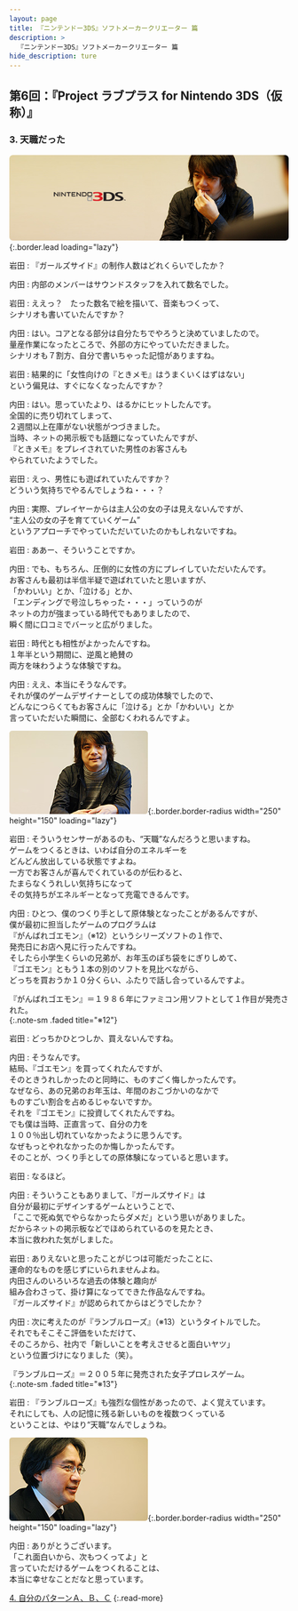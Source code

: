```yaml
---
layout: page
title: 『ニンテンドー3DS』ソフトメーカークリエーター 篇
description: >
  『ニンテンドー3DS』ソフトメーカークリエーター 篇
hide_description: ture
---
```


## 第6回：『Project ラブプラス for Nintendo 3DS（仮称）』

### 3. 天職だった

![](/interviews/jp/3ds/creators/vol1/img/mainvisual3.jpg){:.border.lead loading="lazy"}

岩田
: 『ガールズサイド』の制作人数はどれくらいでしたか？

内田
: 内部のメンバーはサウンドスタッフを入れて数名でした。

岩田
: ええっ？　たった数名で絵を描いて、音楽もつくって、<br>シナリオも書いていたんですか？

内田
: はい。コアとなる部分は自分たちでやろうと決めていましたので。<br>量産作業になったところで、外部の方にやっていただきました。<br>シナリオも７割方、自分で書いちゃった記憶がありますね。

岩田
: 結果的に「女性向けの『ときメモ』はうまくいくはずはない」<br>という偏見は、すぐになくなったんですか？

内田
: はい。思っていたより、はるかにヒットしたんです。<br>全国的に売り切れてしまって、<br>２週間以上在庫がない状態がつづきました。<br>当時、ネットの掲示板でも話題になっていたんですが、<br>『ときメモ』をプレイされていた男性のお客さんも<br>やられていたようでした。

岩田
: えっ、男性にも遊ばれていたんですか？<br>どういう気持ちでやるんでしょうね・・・？

内田
: 実際、プレイヤーからは主人公の女の子は見えないんですが、<br>“主人公の女の子を育てていくゲーム”<br>というアプローチでやっていただいていたのかもしれないですね。

岩田
: ああー、そういうことですか。

内田
: でも、もちろん、圧倒的に女性の方にプレイしていただいたんです。<br>お客さんも最初は半信半疑で遊ばれていたと思いますが、<br>「かわいい」とか、「泣ける」とか、<br>「エンディングで号泣しちゃった・・・」っていうのが<br>ネットの力が強まっている時代でもありましたので、<br>瞬く間に口コミでバーッと広がりました。

岩田
: 時代とも相性がよかったんですね。<br>１年半という期間に、逆風と絶賛の<br>両方を味わうような体験ですね。

内田
: ええ、本当にそうなんです。<br>それが僕のゲームデザイナーとしての成功体験でしたので、<br>どんなにつらくてもお客さんに「泣ける」とか「かわいい」とか<br>言っていただいた瞬間に、全部むくわれるんですよ。

![](/interviews/jp/3ds/creators/vol1/img/photo6.jpg){:.border.border-radius width="250" height="150" loading="lazy"}

岩田
: そういうセンサーがあるのも、“天職”なんだろうと思いますね。<br>ゲームをつくるときは、いわば自分のエネルギーを<br>どんどん放出している状態ですよね。<br>一方でお客さんが喜んでくれているのが伝わると、<br>たまらなくうれしい気持ちになって<br>その気持ちがエネルギーとなって充電できるんです。

内田
: ひとつ、僕のつくり手として原体験となったことがあるんですが、<br>僕が最初に担当したゲームのプログラムは<br>『がんばれゴエモン』（※12）というシリーズソフトの１作で、<br>発売日にお店へ見に行ったんですね。<br>そしたら小学生くらいの兄弟が、お年玉のぽち袋をにぎりしめて、<br>『ゴエモン』ともう１本の別のソフトを見比べながら、<br>どっちを買おうか１０分くらい、ふたりで話し合っているんですよ。

『がんばれゴエモン』＝１９８６年にファミコン用ソフトとして１作目が発売された。              
{:.note-sm .faded title="※12"}

岩田
: どっちかひとつしか、買えないんですね。

内田
: そうなんです。<br>結局、『ゴエモン』を買ってくれたんですが、<br>そのときうれしかったのと同時に、ものすごく悔しかったんです。<br>なぜなら、あの兄弟のお年玉は、年間のおこづかいのなかで<br>ものすごい割合を占めるじゃないですか。<br>それを『ゴエモン』に投資してくれたんですね。<br>でも僕は当時、正直言って、自分の力を<br>１００％出し切れていなかったように思うんです。<br>なぜもっとやれなかったのか悔しかったんです。<br>そのことが、つくり手としての原体験になっていると思います。

岩田
: なるほど。

内田
: そういうこともありまして、『ガールズサイド』は<br>自分が最初にデザインするゲームということで、<br>「ここで死ぬ気でやらなかったらダメだ」という思いがありました。<br>だからネットの掲示板などでほめられているのを見たとき、<br>本当に救われた気がしました。

岩田
: ありえないと思ったことがじつは可能だったことに、<br>運命的なものを感じずにいられませんよね。<br>内田さんのいろいろな過去の体験と趣向が<br>組み合わさって、掛け算になってできた作品なんですね。<br>『ガールズサイド』が認められてからはどうでしたか？

内田
: 次に考えたのが『ランブルローズ』（※13）というタイトルでした。<br>それでもそこそこ評価をいただけて、<br>そのころから、社内で「新しいことを考えさせると面白いヤツ」<br>という位置づけになりました（笑）。

『ランブルローズ』＝２００５年に発売された女子プロレスゲーム。              
{:.note-sm .faded title="※13"}

岩田
: 『ランブルローズ』も強烈な個性があったので、よく覚えています。<br>それにしても、人の記憶に残る新しいものを複数つくっている<br>ということは、やはり“天職”なんでしょうね。

![](/interviews/jp/3ds/creators/vol1/img/photo7.jpg){:.border.border-radius width="250" height="150" loading="lazy"}

内田
: ありがとうございます。<br>「これ面白いから、次もつくってよ」と<br>言っていただけるゲームをつくれることは、<br>本当に幸せなことだなと思っています。

[4. 自分のパターンＡ、Ｂ、Ｃ](4.md)
{:.read-more}

